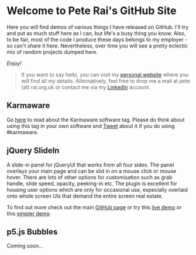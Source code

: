 # Welcome to Pete Rai's GitHub Site

Here you will find demos of various things I have released on GitHub. I'll try
and put as much stuff here as I can, but life's a busy thing you know. Also, to
be fair, most of the code I produce these days belongs to my employer - so can't
share it here. Nevertheless, over time you will see a pretty eclectic mix of
random projects dumped here.

_Enjoy!_

> If you want to say hello, you can visit my [personal website](http://www.rai.org.uk)
> where you will find all my details. Alternatively, feel free to drop me a mail at
> pete (at) rai.org.uk or contact me via my [LinkedIn](https://www.linkedin.com/in/raipete/)
> account.

## Karmaware

Go [here](https://pete-rai.github.io/karmaware) to read about the Karmaware software tag.
Please do think about using this tag in your own software and [Tweet](https://twitter.com/)
about it if you do using #karmaware.

## jQuery SlideIn

A slide-in panel for jQueryUI that works from all four sides. The panel overlays your main page and can be slid in on a mouse click or mouse hover. There are lots of other options for customisation such as grab handle, slide speed, opacity, peeking-in etc. The plugin is excellent for housing user options which are only for occasional use, especially overlaid onto whole screen UIs that demand the entire screen real estate.

To find out more check out the main [GitHub page](https://github.com/pete-rai/jquery-slidein) or try this [live demo](https://pete-rai.github.io/jquery-slidein/sample-slidein-full.html) or this [simpler demo](https://pete-rai.github.io/jquery-slidein/sample-slidein-basic.html)

## p5.js Bubbles

Coming soon...
